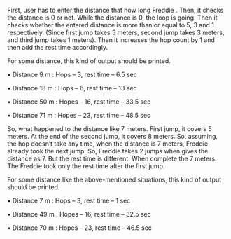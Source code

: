 
First, user has to enter the distance that how long Freddie . Then, it checks the distance is 0 or not. While the distance is 0, the loop is going. Then it checks whether the entered distance is more than or equal to 5, 3 and 1 respectively. (Since first jump takes 5 meters, second jump takes 3 meters, and third jump takes 1 meters). Then it increases the hop count by 1 and then add the rest time accordingly.

For some distance, this kind of output should be printed.

• Distance 9 m : Hops – 3, rest time – 6.5 sec

• Distance 18 m : Hops – 6, rest time – 13 sec

• Distance 50 m : Hopes – 16, rest time – 33.5 sec

• Distance 71 m : Hopes – 23, rest time – 48.5 sec

So, what happened to the distance like 7 meters. First jump, it covers 5 meters. At the end of the second jump, it covers 8 meters. So, assuming, the hop doesn’t take any time, when the distance is 7 meters, Freddie already took the next jump. So, Freddie takes 2 jumps when gives the distance as 7. But the rest time is different. When complete the 7 meters. The Freddie took only the rest time after the first jump.

For some distance like the above-mentioned situations, this kind of output should be printed.

• Distance 7 m : Hops – 3, rest time – 1 sec

• Distance 49 m : Hopes – 16, rest time – 32.5 sec

• Distance 70 m : Hopes – 23, rest time – 46.5 sec